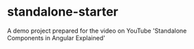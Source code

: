 # standalone-starter

A demo project prepared for the video on YouTube 'Standalone Components in Angular Explained'  
